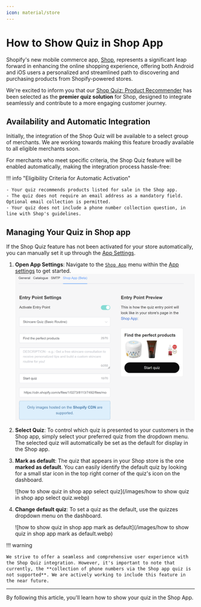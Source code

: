 ```yaml
---
icon: material/store
---
```


# How to Show Quiz in Shop App

Shopify's new mobile commerce app, [Shop](https://shop.app/), represents a significant leap forward in enhancing the online shopping experience, offering both Android and iOS users a personalized and streamlined path to discovering and purchasing products from Shopify-powered stores. 

We're excited to inform you that our [Shop Quiz: Product Recommender](https://revenuehunt.com/product-recommendation-quiz-shopify/) has been selected as the **premier quiz solution** for Shop, designed to integrate seamlessly and contribute to a more engaging customer journey.

## Availability and Automatic Integration

Initially, the integration of the Shop Quiz will be available to a select group of merchants. We are working towards making this feature broadly available to all eligible merchants soon.

For merchants who meet specific criteria, the Shop Quiz feature will be enabled automatically, making the integration process hassle-free:

!!! info "Eligibility Criteria for Automatic Activation"

    - Your quiz recommends products listed for sale in the Shop app.
    - The quiz does not require an email address as a mandatory field. Optional email collection is permitted.
    - Your quiz does not include a phone number collection question, in line with Shop's guidelines.

## Managing Your Quiz in Shop app

If the Shop Quiz feature has not been activated for your store automatically, you can manually set it up through the [App Settings](https://docs.revenuehunt.com/reference/app-settings/). 

1. **Open App Settings**: Navigate to the [`Shop App`](https://docs.revenuehunt.com/reference/app-settings/#shop-app-beta) menu within the [App settings](https://docs.revenuehunt.com/reference/app-settings/#shop-app-beta) to get started.
  ![how to show quiz in shop app settings](/images/manual_appsettings_shopapp_preview.png)
2. **Select Quiz**: To control which quiz is presented to your customers in the Shop app, simply select your preferred quiz from the dropdown menu. The selected quiz will automatically be set as the default for display in the Shop app.
3. **Mark as default**: The quiz that appears in your Shop store is the one **marked as default**. You can easily identify the default quiz by looking for a small star icon in the top right corner of the quiz's icon on the dashboard. 
    
    ![how to show quiz in shop app select quiz](/images/how to show quiz in shop app select quiz.webp)
    
4. **Change default quiz**: To set a quiz as the default, use the quizzes dropdown menu on the dashboard.
    
    ![how to show quiz in shop app mark as default](/images/how to show quiz in shop app mark as default.webp)


!!! warning

    We strive to offer a seamless and comprehensive user experience with the Shop Quiz integration. However, it's important to note that currently, the **collection of phone numbers via the Shop app quiz is not supported**. We are actively working to include this feature in the near future.

---
By following this article, you'll learn how to show your quiz in the Shop App.



 